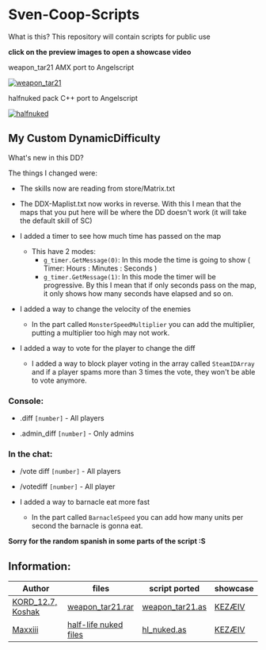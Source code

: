 # Sven-Coop-Scripts
What is this? This repository will contain scripts for public use

**click on the preview images to open a showcase video**

weapon_tar21 AMX port to Angelscript

[![weapon_tar21](https://img.youtube.com/vi/MPmh9jf0qtI/hqdefault.jpg)](https://youtu.be/MPmh9jf0qtI)

halfnuked pack C++ port to Angelscript

[![halfnuked](https://img.youtube.com/vi/hdSyG3rtY7w/hqdefault.jpg)](https://youtu.be/hdSyG3rtY7w)

## My Custom DynamicDifficulty 

What's new in this DD?

The things I changed were:

- The skills now are reading from store/Matrix.txt

- The DDX-Maplist.txt now works in reverse. With this I mean that the maps that you put here will be where the DD doesn't work (it will take the default skill of SC)

- I added a timer to see how much time has passed on the map
  - This have 2 modes:
    - `g_timer.GetMessage(0)`: In this mode the time is going to show ( Timer: Hours : Minutes : Seconds )
    - `g_timer.GetMessage(1)`: In this mode the timer will be progressive. By this I mean that if only seconds pass on the map, it only shows how many seconds have elapsed and so on. 

- I added a way to change the velocity of the enemies
  - In the part called `MonsterSpeedMultiplier` you can add the multiplier, putting a multiplier too high may not work.

- I added a way to vote for the player to change the diff
  - I added a way to block player voting in the array called `SteamIDArray` and if a player spams more than 3 times the vote, they won't be able to vote anymore. 

### Console:

- .diff `[number]` - All players

- .admin_diff `[number]` - Only admins

### In the chat:

- /vote diff `[number]` - All players

- /votediff `[number]` - All player

- I added a way to barnacle eat more fast
  - In the part called `BarnacleSpeed` you can add how many units per second the barnacle is gonna eat.

**Sorry for the random spanish in some parts of the script :S**

## Information:
Author | files | script ported | showcase
------ | ----- | ------------- | --------
[KORD_12.7, Koshak](http://aghl.ru/forum/) | [weapon_tar21.rar](https://github.com/Gaftherman/Sven-Coop-Scripts/blob/main/Half-Life%20-%20Weapon%20Mod/weapon_tar21.rar) | [weapon_tar21.as](https://github.com/Gaftherman/Sven-Coop-Scripts/blob/main/Half-Life%20-%20Weapon%20Mod/weapon_tar21.as) | [KEZÆIV](https://youtu.be/MPmh9jf0qtI)
[Maxxiii](https://github.com/HLSources/Half-Nuked) | [half-life nuked files](https://github.com/Gaftherman/Sven-Coop-Scripts/blob/main/Half-Life%20-%20Nuked/hl_nuked.rar) | [hl_nuked.as](https://github.com/Gaftherman/Sven-Coop-Scripts/blob/main/Half-Life%20-%20Nuked/hl_nuked.as) | [KEZÆIV](https://youtu.be/hdSyG3rtY7w)
